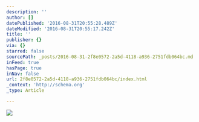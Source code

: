 ```yaml
---
description: ''
author: []
datePublished: '2016-08-31T20:55:28.489Z'
dateModified: '2016-08-31T20:55:17.242Z'
title: ''
publisher: {}
via: {}
starred: false
sourcePath: _posts/2016-08-31-2f8e0572-2a5d-4118-a936-2751fdb064bc.md
inFeed: true
hasPage: true
inNav: false
url: 2f8e0572-2a5d-4118-a936-2751fdb064bc/index.html
_context: 'http://schema.org'
_type: Article

---
```

![](https://the-grid-user-content.s3-us-west-2.amazonaws.com/8092cdcf-bde3-426b-9d66-3e554922e324.jpg)